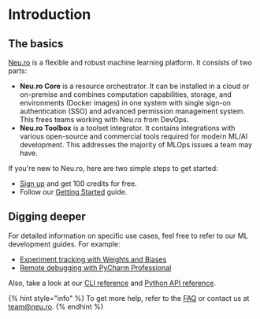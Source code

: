 # Introduction

## The basics

[Neu.ro](https://neu.ro) is a flexible and robust machine learning platform. It consists of two parts:

* **Neu.ro Core** is a resource orchestrator. It can be installed in a cloud or on-premise and combines computation capabilities, storage, and environments \(Docker images\) in one system with single sign-on authentication \(SSO\) and advanced permission management system. This frees teams working with Neu.ro from DevOps.
* **Neu.ro Toolbox** is a toolset integrator. It contains integrations with various open-source and commercial tools required for modern ML/AI development. This addresses the majority of MLOps issues a team may have.

If you're new to Neu.ro, here are two simple steps to get started:

* [Sign up](https://app.neu.ro/) and get 100 credits for free.
* Follow our [Getting Started](getting-started.md) guide.

## Digging deeper

For detailed information on specific use cases, feel free to refer to our ML development guides. For example:

* [Experiment tracking with Weights and Biases](toolbox/experiment-tracking-with-weights-and-biases.md)
* [Remote debugging with PyCharm Professional](toolbox/remote-debugging-with-pycharm-professional.md)

Also, take a look at our [CLI reference](https://neu-ro.gitbook.io/neu-ro-cli-reference/) and [Python API reference](https://neuro-sdk.readthedocs.io/en/latest/).

{% hint style="info" %}
To get more help, refer to the [FAQ](faq.md) or contact us at [team@neu.ro](mailto:team@neu.ro).
{% endhint %}

